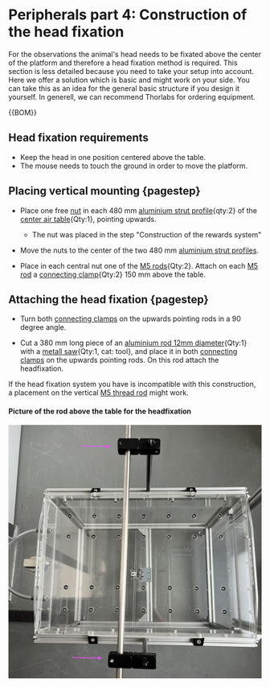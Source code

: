 # Peripherals part 4: Construction of the head fixation 

For the observations the animal's head needs to be fixated above the center of the platform and therefore a head fixation method is required. This section is less detailed because you need to take your setup into account. Here we offer a solution which is basic and might work on your side. You can take this as an idea for the general basic structure if you design it yourself. In generell, we can recommend Thorlabs for ordering equipment.  

 

{{BOM}}

## Head fixation requirements

- Keep the head in one position centered above the table.
- The mouse needs to touch the ground in order to move the platform.





## Placing vertical mounting {pagestep}



- Place one free [nut](connectors.yml#5mmNuts) in each 480 mm [aluminium strut profile](framework.yml#20x20Rod){qty:2} of the [center air table](fromstep){Qty:1}, pointing upwards. 
     - The nut was placed in the step "Construction of the rewards system"

- Move the nuts to the center of the two 480 mm [aluminium strut profiles](framework.yml#20x20Rod).

- Place in each central nut one of the [M5 rods](framework.yml#M5Rod){Qty:2}. Attach on each [M5 rod](framework.yml#M5Rod) a [connecting clamp](connectors.yml#12mmCC){Qty:2} 150 mm  above the table. 

## Attaching the head fixation {pagestep}

- Turn both [connecting clamps](connectors.yml#12mmCC) on  the upwards pointing rods in a 90 degree angle. 

- Cut a 380 mm long piece of an  [aluminium rod 12mm diameter](framework.yml#12mmRod){Qty:1} with a [metall saw](tools.yml#metallsaw){Qty:1, cat: tool}, and place it in both [connecting clamps](connectors.yml#12mmCC) on the upwards pointing rods. On this rod attach the headfixation.

If the head fixation system you have is incompatible with this construction, a placement on the vertical [M5 thread rod](framework.yml#M5Rod) might work.


#### Picture of the rod above the table for the headfixation


![](images/headfixation.jpeg)




